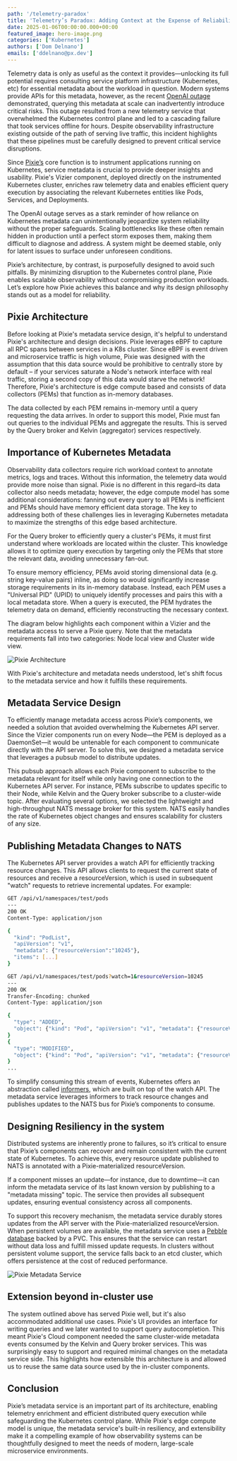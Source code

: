 ```yaml
---
path: '/telemetry-paradox'
title: 'Telemetry’s Paradox: Adding Context at the Expense of Reliability'
date: 2025-01-06T00:00:00.000+00:00
featured_image: hero-image.png
categories: ['Kubernetes']
authors: ['Dom Delnano']
emails: ['ddelnano@px.dev']
---
```


Telemetry data is only as useful as the context it provides—unlocking its full potential requires consulting service platform infrastructure (Kubernetes, etc) for essential metadata about the workload in question. Modern systems provide APIs for this metadata, however, as the recent [OpenAI outage](https://status.openai.com/incidents/ctrsv3lwd797) demonstrated, querying this metadata at scale can inadvertently introduce critical risks. This outage resulted from a new telemetry service that overwhelmed the Kubernetes control plane and led to a cascading failure that took services offline for hours. Despite observability infrastructure existing outside of the path of serving live traffic, this incident highlights that these pipelines must be carefully designed to prevent critical service disruptions.

Since [Pixie’s](https://px.dev) core function is to instrument applications running on Kubernetes, service metadata is crucial to provide deeper insights and usability. Pixie's Vizier component, deployed directly on the instrumented Kubernetes cluster, enriches raw telemetry data and enables efficient query execution by associating the relevant Kubernetes entities like Pods, Services, and Deployments.

The OpenAI outage serves as a stark reminder of how reliance on Kubernetes metadata can unintentionally jeopardize system reliability without the proper safeguards. Scaling bottlenecks like these often remain hidden in production until a perfect storm exposes them, making them difficult to diagnose and address. A system might be deemed stable, only for latent issues to surface under unforeseen conditions.

Pixie’s architecture, by contrast, is purposefully designed to avoid such pitfalls. By minimizing disruption to the Kubernetes control plane, Pixie enables scalable observability without compromising production workloads. Let’s explore how Pixie achieves this balance and why its design philosophy stands out as a model for reliability.

## Pixie Architecture

Before looking at Pixie's metadata service design, it's helpful to understand Pixie's architecture and design decisions. Pixie leverages eBPF to capture all RPC spans between services in a K8s cluster. Since eBPF is event driven and microservice traffic is high volume, Pixie was designed with the assumption that this data source would be prohibitive to centrally store by default – if your services saturate a Node's network interface with real traffic, storing a second copy of this data would starve the network! Therefore, Pixie's architecture is edge compute based and consists of data collectors (PEMs) that function as in-memory databases.

The data collected by each PEM remains in-memory until a query requesting the data arrives. In order to support this model, Pixie must fan out queries to the individual PEMs and aggregate the results. This is served by the Query broker and Kelvin (aggregator) services respectively.

## Importance of Kubernetes Metadata

Observability data collectors require rich workload context to annotate metrics, logs and traces. Without this information, the telemetry data would provide more noise than signal. Pixie is no different in this regard–its data collector also needs metadata; however, the edge compute model has some additional considerations: fanning out every query to all PEMs is inefficient and PEMs should have memory efficient data storage. The key to addressing both of these challenges lies in leveraging Kubernetes metadata to maximize the strengths of this edge based architecture.

For the Query broker to efficiently query a cluster's PEMs, it must first understand where workloads are located within the cluster. This knowledge allows it to optimize query execution by targeting only the PEMs that store the relevant data, avoiding unnecessary fan-out.

To ensure memory efficiency, PEMs avoid storing dimensional data (e.g. string key-value pairs) inline, as doing so would significantly increase storage requirements in its in-memory database. Instead, each PEM uses a "Universal PID" (UPID) to uniquely identify processes and pairs this with a local metadata store. When a query is executed, the PEM hydrates the telemetry data on demand, efficiently reconstructing the necessary context.

The diagram below highlights each component within a Vizier and the metadata access to serve a Pixie query. Note that the metadata requirements fall into two categories: Node local view and Cluster wide view.

![Pixie Architecture](pixie-architecture.png)

With Pixie's architecture and metadata needs understood, let's shift focus to the metadata service and how it fulfills these requirements.

## Metadata Service Design

To efficiently manage metadata access across Pixie’s components, we needed a solution that avoided overwhelming the Kubernetes API server. Since the Vizier components run on every Node—the PEM is deployed as a DaemonSet—it would be untenable for each component to communicate directly with the API server. To solve this, we designed a metadata service that leverages a pubsub model to distribute updates.

This pubsub approach allows each Pixie component to subscribe to the metadata relevant for itself while only having one connection to the Kubernetes API server. For instance, PEMs subscribe to updates specific to their Node, while Kelvin and the Query broker subscribe to a cluster-wide topic. After evaluating several options, we selected the lightweight and high-throughput NATS message broker for this system. NATS easily handles the rate of Kubernetes object changes and ensures scalability for clusters of any size.

## Publishing Metadata Changes to NATS

The Kubernetes API server provides a watch API for efficiently tracking resource changes. This API allows clients to request the current state of resources and receive a resourceVersion, which is used in subsequent "watch" requests to retrieve incremental updates. For example:

```bash
GET /api/v1/namespaces/test/pods
---
200 OK
Content-Type: application/json

{
  "kind": "PodList",
  "apiVersion": "v1",
  "metadata": {"resourceVersion":"10245"},
  "items": [...]
}

GET /api/v1/namespaces/test/pods?watch=1&resourceVersion=10245
---
200 OK
Transfer-Encoding: chunked
Content-Type: application/json

{
  "type": "ADDED",
  "object": {"kind": "Pod", "apiVersion": "v1", "metadata": {"resourceVersion": "10596", ...}, ...}
}
{
  "type": "MODIFIED",
  "object": {"kind": "Pod", "apiVersion": "v1", "metadata": {"resourceVersion": "11020", ...}, ...}
}
...
```

To simplify consuming this stream of events, Kubernetes offers an abstraction called [informers](https://pkg.go.dev/k8s.io/client-go/informers), which are built on top of the watch API. The metadata service leverages informers to track resource changes and publishes updates to the NATS bus for Pixie’s components to consume.

## Designing Resiliency in the system

Distributed systems are inherently prone to failures, so it’s critical to ensure that Pixie’s components can recover and remain consistent with the current state of Kubernetes. To achieve this, every resource update published to NATS is annotated with a Pixie-materialized resourceVersion.

If a component misses an update—for instance, due to downtime—it can inform the metadata service of its last known version by publishing to a "metadata missing" topic. The service then provides all subsequent updates, ensuring eventual consistency across all components.

To support this recovery mechanism, the metadata service durably stores updates from the API server with the Pixie-materialized resourceVersion. When persistent volumes are available, the metadata service uses a [Pebble database](https://github.com/cockroachdb/pebble) backed by a PVC. This ensures that the service can restart without data loss and fulfill missed update requests. In clusters without persistent volume support, the service falls back to an etcd cluster, which offers persistence at the cost of reduced performance.

![Pixie Metadata Service](pixie-metadata-service.png)

## Extension beyond in-cluster use

The system outlined above has served Pixie well, but it's also accommodated additional use cases. Pixie's UI provides an interface for writing queries and we later wanted to support query autocompletion. This meant Pixie's Cloud component needed the same cluster-wide metadata events consumed by the Kelvin and Query broker services. This was surprisingly easy to support and required minimal changes on the metadata service side. This highlights how extensible this architecture is and allowed us to reuse the same data source used by the in-cluster components.

## Conclusion

Pixie’s metadata service is an important part of its architecture, enabling telemetry enrichment and efficient distributed query execution while safeguarding the Kubernetes control plane. While Pixie's edge compute model is unique, the metadata service's built-in resiliency, and extensibility make it a compelling example of how observability systems can be thoughtfully designed to meet the needs of modern, large-scale microservice environments.
